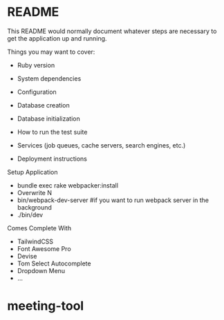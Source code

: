 # README

This README would normally document whatever steps are necessary to get the
application up and running.

Things you may want to cover:

* Ruby version

* System dependencies

* Configuration

* Database creation

* Database initialization

* How to run the test suite

* Services (job queues, cache servers, search engines, etc.)

* Deployment instructions

Setup Application

* bundle exec rake webpacker:install
* Overwrite N
* bin/webpack-dev-server #if you want to run webpack server in the background
* ./bin/dev

Comes Complete With

* TailwindCSS
* Font Awesome Pro
* Devise
* Tom Select Autocomplete
* Dropdown Menu
* ...
# meeting-tool
